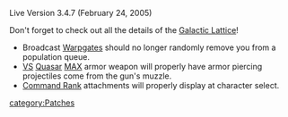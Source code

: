 Live Version 3.4.7 (February 24, 2005)

Don't forget to check out all the details of the [Galactic
Lattice](Galactic_Lattice.md "wikilink")!

- Broadcast [Warpgates](Warpgate.md "wikilink") should no longer randomly
  remove you from a population queue.
- [VS](VS.md "wikilink") [Quasar](Quasar.md "wikilink")
  [MAX](MAX.md "wikilink") armor weapon will properly have armor piercing
  projectiles come from the gun's muzzle.
- [Command Rank](Command_Rank.md "wikilink") attachments will properly
  display at character select.

[category:Patches](category:Patches.md "wikilink")
